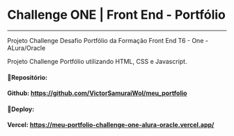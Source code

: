 # Challenge ONE | Front End - Portfólio
---

Projeto Challenge Desafio Portfólio da Formação Front End T6 - One - ALura/Oracle

Projeto Challenge Portfólio utilizando HTML, CSS e Javascript.

#### 🔹Repositório:
#### Github: https://github.com/VictorSamuraiWol/meu_portfolio

#### 🔹Deploy:
#### Vercel: https://meu-portfolio-challenge-one-alura-oracle.vercel.app/